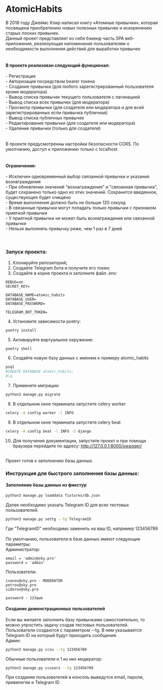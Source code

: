 # AtomicHabits

В 2018 году Джеймс Клир написал книгу «Атомные привычки», которая посвящена приобретению новых полезных привычек и искоренению старых плохих привычек. 
<br/>
Данный проект представляет из себя бэкенд-часть SPA веб-приложения, реализующая напоминания пользователям о необходимости выполнения действий для выработки привычек
<br/><br/>
<h4>В проекте реализован следующий функционал:</h4>
- Регистрация<br/>
- Авторизация посредством bearer токена<br/>
- Создание привычки (для любого зарегистрированный пользователя кроме модератора)<br/>
- Вывод списка привычек текущего пользователя с пагинацией<br/>
- Вывод списка всех привычек (для модератора)<br/>
- Просмотр привычки (для создателя или модератора и для всей зарегистрированных если привычка публичная)<br/>
- Вывод списка публичных привычек<br/>
- Редактирование привычки (для создателя или модератора)<br/>
- Удаление привычки (только для создателя)<br/>
<br/><br/>
В проекте предусмотренны настройки безопасности CORS. По умолчанию, доступ к приложению только с localhost
<br/><br/>

<h4>Ограничения:</h4>
- Исключен одновременный выбор связанной привычки и указания вознаграждения<br/>
- При обновлении значений "вознаграждение" и "связанная привычка", будет сохранено только одно из этих значений. Сохранится введенное, существующее будет очищено<br/>
- Время выполнения должно быть не больше 120 секунд<br/>
- В связанные привычки могут попадать только привычки с признаком приятной привычки<br/>
- У приятной привычки не может быть вознаграждения или связанной привычки<br/>
- Нельзя выполнять привычку реже, чем 1 раз в 7 дней<br/>
<br/><br/>

<h3>Запуск проекта:</h3>

1. Клонируйте репозиторий;
2. Создайте Telegram бота и получите его токен;
3. Создайте в корне проекта и заполните файл .env:

```
DEBUG=on
SECRET_KEY=

DATABASE_NAME=atomic_habits
DATABASE_USER=
DATABASE_PASSWORD=

TELEGRAM_BOT_TOKEN=
```
4. Установите зависимости poetry:

```bash
poetry install
```

5. Активируйте виртуальное окружение:

```bash
poetry shell
```

6. Создайте новую базу данных с именем к примеру atomic_habits

```bash
psql
#CREATE DATABASE atomic_habits;
#\q
```

7. Примените миграции:

```bash
python3 manage.py migrate
```

8. В отдельном окне терминала запустите celery worker

```bash
celery -A config worker -l INFO
```

9. В отдельном окне терминала запустите celery beat

```bash
celery -A config beat -l INFO -S django
```

10. Для получения документации, запустите проект и при помощи браузера перейдите по адресу:
http://127.0.0.1:8000/swagger/
<br/><br/>

Проект готов к заполнению базы данных.

<h3>Инструкция для быстрого заполнения базы данных:</h3>

<h4>Заполнение базы данных из фикстур</h4>

```bash
python3 manage.py loaddata fixtures/db.json
```
Далее необходимо указать Telegram ID для всех тестовых пользователей:

```bash
python3 manage.py settg --tg TelegramID
```

Где "TelegramID" необходимо заменить на ваш ID, например 123456789
<br/><br/>
По умолчанию, пользователи в базе данных имеют следующие параметры:
<br/>
Администратор:
```
email = 'admin@sky.pro'
password = 'admin'
```
Пользователи:
```
ivanov@sky.pro - MODERATOR
petrov@sky.pro
sidorov@sky.pro

password - 123qwe
```

<h4>Cоздание демонстрационных пользователей</h3>

Если вы желаете заполнить базу привычками самостоятельно, то можно упростить задачу создав тестовых пользователей.
<br/>
Пользователи создаются с параметром --tg. В нем указывается Telegram ID на который будут приходить сообщения.
<br/>
Админ:

```bash
python3 manage.py ccsu --tg 123456789
```
Обычные пользователи и 1 из них модератор:

```bash
python3 manage.py ccusers --tg 123456789
```
При создании пользователей в консоль выведутся email, пароли, привилегии и Telegram ID